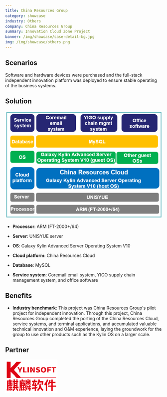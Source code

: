 ```yaml
---
title: China Resources Group
category: showcase
industry: Others
company: China Resources Group
summary: Innovation Cloud Zone Project
banner: /img/showcase/case-detail-bg.jpg
img: /img/showcase/others.png
---
```


## **Scenarios**

Software and hardware devices were purchased and the full-stack independent innovation platform was deployed to ensure stable operating of the business systems.

## **Solution**

<div class="case-img"><img src="./er1.png"/></div>

- **Processor**: ARM (FT-2000+/64)

- **Server**: UNISYUE server

- **OS**: Galaxy Kylin Advanced Server Operating System V10

- **Cloud platform**: China Resources Cloud

- **Database**: MySQL

- **Service system**: Coremail email system, YIGO supply chain management system, and office software

## **Benefits**

- **Industry benchmark**: This project was China Resources Group's pilot project for independent innovation. Through this project, China Resources Group completed the porting of the China Resources Cloud, service systems, and terminal applications, and accumulated valuable technical innovation and O&M experience, laying the groundwork for the group to use other products such as the Kylin OS on a larger scale.

## Partner

<img src="./qiling.png"/>
